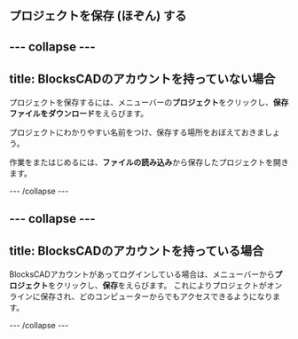 ## プロジェクトを保存 (ほぞん) する

--- collapse ---
---
title: BlocksCADのアカウントを持っていない場合
---

プロジェクトを保存するには、メニューバーの**プロジェクト**をクリックし、**保存ファイルをダウンロード**をえらびます。

プロジェクトにわかりやすい名前をつけ、保存する場所をおぼえておきましょう。

作業をまたはじめるには、**ファイルの読み込み**から保存したプロジェクトを開きます。

--- /collapse ---

--- collapse ---
---
title: BlocksCADのアカウントを持っている場合
---

BlocksCADアカウントがあってログインしている場合は、メニューバーから**プロジェクト**をクリックし、**保存**をえらびます。 これによりプロジェクトがオンラインに保存され、どのコンピューターからでもアクセスできるようになります。

--- /collapse ---


 
